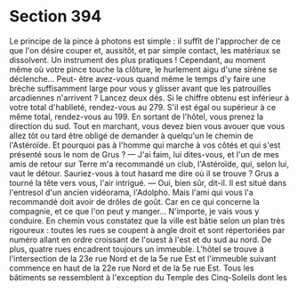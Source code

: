 # Section 394

Le principe de la pince à photons est simple : il suffît de
l'approcher de ce que l'on désire couper et, aussitôt, et par simple
contact, les matériaux se dissolvent. Un instrument des plus
pratiques ! Cependant, au moment même où votre pince touche
la clôture, le hurlement aigu d'une sirène se déclenche... Peut-
être avez-vous quand même le temps d'y faire une brèche
suffisamment large pour vous y glisser avant que les patrouilles
arcadiennes n'arrivent ? Lancez deux dés. Si le chiffre obtenu est
inférieur à votre total d'hablleté, rendez-vous au 279. S'il est
égal ou supérieur à ce même total, rendez-vous au 199.
En sortant de l'hôtel, vous prenez la direction du sud. Tout en
marchant, vous devez bien vous avouer que vous allez tôt ou tard
être obligé de demander à quelqu'un le chemin de l'Astéroïde. Et
pourquoi pas à l'homme qui marche à vos côtés et qui s'est
présenté sous le nom de Grus ?
— J'ai faim, lui dites-vous, et l'un de mes amis de retour sur
Terre m'a recommandé un club, l'Astéroïde, qui, selon lui, vaut le
détour. Sauriez-vous à tout hasard me dire où il se trouve ?
Grus a tourné la tête vers vous, l'air intrigué.
— Oui, bien sûr, dit-il. Il est situé dans l'entresol d'un ancien
vidéorama, l'Adolpho. Mais l'ami qui vous l'a recommandé doit
avoir de drôles de goût. Car en ce qui concerne la compagnie, et
ce que l'on peut y manger... N'importe, je vais vous y conduire.
En chemin vous constatez que la ville est bâtie selon un plan très
rigoureux : toutes les rues se coupent à angle droit et sont
répertoriées par numéro allant en ordre croissant de l'ouest à
l'est et du sud au nord. De plus, quatre rues encadrent toujours
un immeuble. L'hôtel se trouve à l'intersection de la 23e rue Nord
et de la 5e rue Est et l'immeuble suivant commence en haut de la
22e rue Nord et de la 5e rue Est. Tous les bâtiments se
ressemblent à l'exception du Temple des Cinq-Soleils dont les